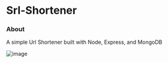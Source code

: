 # Srl-Shortener

### About
A simple Url Shortener built with Node, Express, and MongoDB

![image](https://user-images.githubusercontent.com/80516376/156861588-90db045f-da13-4e80-8cdb-a8e336d50b57.png)
